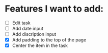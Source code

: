 # Features I want to add:

- [ ] Edit task
- [ ] Add date input
- [ ] Add discription input
- [x] Add padding to the top of the page
- [x] Center the item in the task
